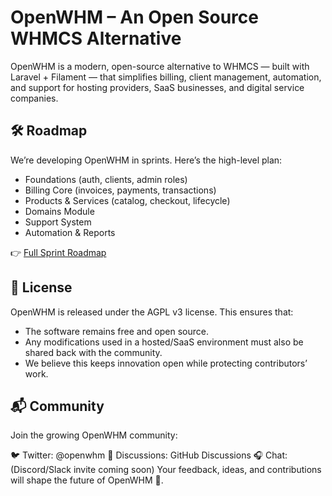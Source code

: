 # OpenWHM – An Open Source WHMCS Alternative
OpenWHM is a modern, open-source alternative to WHMCS — built with Laravel + Filament — that simplifies billing, client management, automation, and support for hosting providers, SaaS businesses, and digital service companies.

## 🛠 Roadmap
We’re developing OpenWHM in sprints. Here’s the high-level plan:
- Foundations (auth, clients, admin roles)
- Billing Core (invoices, payments, transactions)
- Products & Services (catalog, checkout, lifecycle)
- Domains Module
- Support System
- Automation & Reports

👉 [Full Sprint Roadmap](ROADMAP.md)

## 📜 License
OpenWHM is released under the AGPL v3 license.
This ensures that:

- The software remains free and open source.
- Any modifications used in a hosted/SaaS environment must also be shared back with the community.
- We believe this keeps innovation open while protecting contributors’ work.

## 📬 Community
Join the growing OpenWHM community:

🐦 Twitter: @openwhm
💬 Discussions: GitHub Discussions
🎧 Chat: (Discord/Slack invite coming soon)
Your feedback, ideas, and contributions will shape the future of OpenWHM 🚀.
